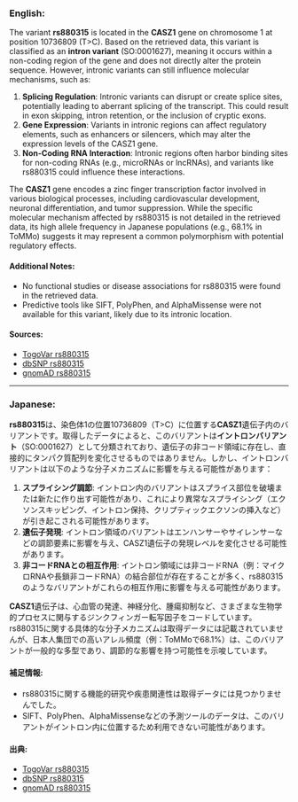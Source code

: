 ### English:
The variant **rs880315** is located in the **CASZ1** gene on chromosome 1 at position 10736809 (T>C). Based on the retrieved data, this variant is classified as an **intron variant** (SO:0001627), meaning it occurs within a non-coding region of the gene and does not directly alter the protein sequence. However, intronic variants can still influence molecular mechanisms, such as:

1. **Splicing Regulation**: Intronic variants can disrupt or create splice sites, potentially leading to aberrant splicing of the transcript. This could result in exon skipping, intron retention, or the inclusion of cryptic exons.
2. **Gene Expression**: Variants in intronic regions can affect regulatory elements, such as enhancers or silencers, which may alter the expression levels of the CASZ1 gene.
3. **Non-Coding RNA Interaction**: Intronic regions often harbor binding sites for non-coding RNAs (e.g., microRNAs or lncRNAs), and variants like rs880315 could influence these interactions.

The **CASZ1** gene encodes a zinc finger transcription factor involved in various biological processes, including cardiovascular development, neuronal differentiation, and tumor suppression. While the specific molecular mechanism affected by rs880315 is not detailed in the retrieved data, its high allele frequency in Japanese populations (e.g., 68.1% in ToMMo) suggests it may represent a common polymorphism with potential regulatory effects.

#### Additional Notes:
- No functional studies or disease associations for rs880315 were found in the retrieved data.
- Predictive tools like SIFT, PolyPhen, and AlphaMissense were not available for this variant, likely due to its intronic location.

#### Sources:
- [TogoVar rs880315](https://togovar.org/variant/tgv344062)
- [dbSNP rs880315](https://identifiers.org/dbsnp/rs880315)
- [gnomAD rs880315](https://gnomad.broadinstitute.org/variant/1-10736809-T-C?dataset=gnomad_r4)

---

### Japanese:
**rs880315**は、染色体1の位置10736809（T>C）に位置する**CASZ1**遺伝子内のバリアントです。取得したデータによると、このバリアントは**イントロンバリアント**（SO:0001627）として分類されており、遺伝子の非コード領域に存在し、直接的にタンパク質配列を変化させるものではありません。しかし、イントロンバリアントは以下のような分子メカニズムに影響を与える可能性があります：

1. **スプライシング調節**: イントロン内のバリアントはスプライス部位を破壊または新たに作り出す可能性があり、これにより異常なスプライシング（エクソンスキッピング、イントロン保持、クリプティックエクソンの挿入など）が引き起こされる可能性があります。
2. **遺伝子発現**: イントロン領域のバリアントはエンハンサーやサイレンサーなどの調節要素に影響を与え、CASZ1遺伝子の発現レベルを変化させる可能性があります。
3. **非コードRNAとの相互作用**: イントロン領域には非コードRNA（例：マイクロRNAや長鎖非コードRNA）の結合部位が存在することが多く、rs880315のようなバリアントがこれらの相互作用に影響を与える可能性があります。

**CASZ1**遺伝子は、心血管の発達、神経分化、腫瘍抑制など、さまざまな生物学的プロセスに関与するジンクフィンガー転写因子をコードしています。rs880315に関する具体的な分子メカニズムは取得データには記載されていませんが、日本人集団での高いアレル頻度（例：ToMMoで68.1%）は、このバリアントが一般的な多型であり、調節的な影響を持つ可能性を示唆しています。

#### 補足情報:
- rs880315に関する機能的研究や疾患関連性は取得データには見つかりませんでした。
- SIFT、PolyPhen、AlphaMissenseなどの予測ツールのデータは、このバリアントがイントロン内に位置するため利用できない可能性があります。

#### 出典:
- [TogoVar rs880315](https://togovar.org/variant/tgv344062)
- [dbSNP rs880315](https://identifiers.org/dbsnp/rs880315)
- [gnomAD rs880315](https://gnomad.broadinstitute.org/variant/1-10736809-T-C?dataset=gnomad_r4)